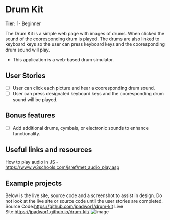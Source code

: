 # Drum Kit

**Tier:** 1- Beginner

The Drum Kit is a simple web page with images of drums. When clicked the sound of the cooresponding drum is played. The drums are also linked to keyboard keys so the user can press keyboard keys and the cooresponding drum sound will play.

-   This application is a web-based drum simulator.


## User Stories

-   [ ] User can click each picture and hear a cooresponding drum sound.
-   [ ] User can press designated keyboard keys and the cooresponding drum sound will be played.

## Bonus features

-   [ ] Add additional drums, cymbals, or electronic sounds to enhance functionality.

## Useful links and resources

How to play audio in JS - https://www.w3schools.com/jsref/met_audio_play.asp

## Example projects

Below is the live site, source code and a screenshot to assist in design. Do not look at the live site or source code until the user stories are completed.
Source Code:https://github.com/jpadwor1/drum-kit
Live Site:https://jpadwor1.github.io/drum-kit/
![image](https://user-images.githubusercontent.com/128070765/235483649-0d36f4d3-befa-4495-91ea-57f0a1578ce3.png)

